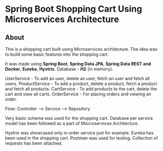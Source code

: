 # Spring Boot Shopping Cart Using Microservices Architecture

## About

This is a shopping cart built using Microservices architecture. The idea was to build some basic features into the shopping cart.

It was made using **Spring Boot**, **Spring Data JPA**, **Spring Data REST and Docker**, **Eureka**, **Hystrix**.
Database - **H2** (in memory).

UserService - To add an user, delete an user, fetch an user and fetch all users.
ProductService - To add a product, delete a product, fetch a product and fetch all products.
CartService - To add products to the cart, delete the cart and view all carts.
OrderService - For placing orders and viewing an order.

Flow:
Controller --> Service --> Repository

Very basic schema was used for the shopping cart. 
Database per service model has been followed as a part of Miscroservices Architecture.

Hystrix was showcased only in order service just for example. 
Eureka has been used in the shopping cart.
Postman was used for testing. Collection of requests has been attached.



